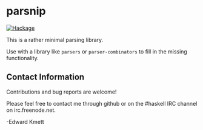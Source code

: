 parsnip
=====

[![Hackage](https://img.shields.io/hackage/v/parsnip.svg)](https://hackage.haskell.org/package/parsnip)

This is a rather minimal parsing library.

Use with a library like `parsers` or `parser-combinators` to fill in the missing functionality.

Contact Information
-------------------

Contributions and bug reports are welcome!

Please feel free to contact me through github or on the #haskell IRC channel on irc.freenode.net.

-Edward Kmett

